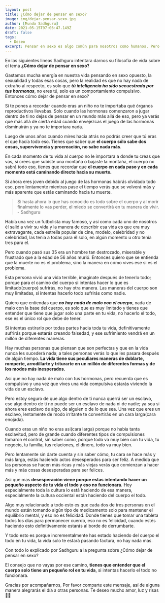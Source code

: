 ```yaml
---
layout: post
title: ¿Cómo dejar de pensar en sexo?
image: img/dejar-pensar-sexo.jpg
author: [Mundo Sadhguru]
date: 2021-05-15T07:03:47.149Z
draft: false
tags:
  - Deseo
excerpt: Pensar en sexo es algo común para nosotros como humanos. Pero ¿Cuándo o en qué momento se puede convertir en un problema?
---
```

En las siguientes lineas Sadhguru intentara darnos su filosofia de vida sobre el tema **¿Cómo dejar de pensar en sexo?**

Gastamos mucha energía en nuestra vida pensando en sexo opuesto, la sexualidad y todas esas cosas, pero la realidad es que no hay nada de extraño al respecto, es solo que ***tú inteligencia ha sido secuestrada por tus hormonas***, no eres tú, solo es un  comportamiento compulsivo. Entonces cómo dejar de pensar en sexo?

Si te pones a recordar cuando eras un niño no te importaba qué órganos reproductivos llevabas. Solo cuando las hormonas comenzaron a jugar dentro de ti no dejas de pensar en un mundo más allá de eso, pero ya verás que más allá de cierta edad cuando envejezcas el juego de las hormonas disminuirán y ya no te importara nada.

Luego de unos años cuando mires hacia atrás no podrás creer que tú eras el que hacía todo eso. Tienes que saber que **el cuerpo sólo sabe dos cosas, supervivencia y procreación, no sabe nada más.**

En cada momento de tu vida al cuerpo no le importara a donde tu creas que vas, si crees que subiste una montaña o bajaste la montaña, el cuerpo no sabrá todo eso, tienes que recordar que **el cuerpo en cada paso y en cada momento está caminando directo hacia su muerte.**

Si ahora eres joven debido al juego de las hormonas habrás olvidado todo eso, pero lentamente mientras pase el tiempo verás que se volverá más y más aparente que estás caminando hacia tu muerte.

>Si hasta ahora lo que has conocido es todo sobre el cuerpo y al morir finalmente lo vas perder, el miedo se convertirá en tu manera de vivir. - Sadhguru

Había una vez un futbolista muy famoso, y así como cada uno de nosotros él salió a vivir su vida y la manera de describir esa vida es que era muy extravagante, cada estrella popular de cine, modelo, celebridad y no celebridad, las tenia a todas para él solo, en algún momento u otro tenía tres para el.

Pero cuando pasó sus 35 era un hombre tan destrozado, miserable y frustrado que a la edad de 56 años murió. Entonces quiero que se entienda que la muerte no es el problema, sino la manera en cómo vives ese si es el problema.

Esta persona vivió una vida terrible, imagínate después de tenerlo todo; porque para el camino del cuerpo si intentas hacer lo que es limitado(cuerpo) sufrirás, no hay otra manera. Las maneras del cuerpo son muy limitadas, si intentas hacerlo todo sufrirás como nadie.

Quiero que entiendas que ***no hay nada de malo con el cuerpo***, nada de malo con la base del cuerpo, es solo que es muy limitado y tienes que entender que tiene que jugar solo una parte en tu vida, no hacerlo el todo, ese es el único rol que debe de tener.

Si intentas estirarlo por todas partes hacia toda tu vida, definitivamente sufrirás porque estarás creando falsedad, y ese sufrimiento vendrá en un millón de diferentes maneras.

Hay muchas personas que piensan que son perfectas y que en la vida nunca les sucederá nada; a tales personas verás lo que les pasara después de algún tiempo. **La vida tiene sus peculiares maneras de doblarte, romperte, arrodillarte y triturarte en un millón de diferentes formas y de los modos más inesperados.**

Así que no hay nada de malo con tus hormonas, pero recuerda que es compulsivo y una vez que vives una vida compulsiva estarás viviendo la vida de un esclavo.

Pero estoy seguro de que algo dentro de ti nunca querrá ser un esclavo, ese algo dentro de ti no puede ser un esclavo de nada ni de nadie; ya sea si ahora eres esclavo de algo, de alguien o de lo que sea. Una vez que eres un esclavo, lentamente de modo irritante te convertirás en un cara larga(cara enojada).

Cuando eras un niño no eras asi(cara larga) porque no habia tanta esclavitud, pero de grande cuando diferentes tipos de compulsiones tomaron el control, sin saber como, porque todo va muy bien con tu vida, tu negocio, tu familia, tus relaciones, el dinero, todo va muy bien.

Pero lentamente sin darte cuenta y sin saber cómo, tu cara se hace más y más larga, estás haciendo actos desesperados para ser feliz. A medida que las personas se hacen más ricas y más viejas verás que comienzan a hacer más y más cosas desesperadas para ser felices.

Asi que mas **desesperación viene porque estas intentando hacer un pequeño aspecto de tu vida el todo y eso no funcionara.** Hoy especialmente toda la cultura lo está haciendo de esa manera, especialmente la cultura occiental están haciendo del cuerpo el todo.

Algo muy relacionado a todo esto es que cada dos de tres personas en el mundo están tomando algún tipo de medicamento solo para mantener el equilibrio mental, y eso no es felicidad. Donde tienes que tomar una tableta todos los días para permanecer cuerdo, eso no es felicidad, cuando estés haciendo esto definitivamente estarás al borde de derrumbarte.

Y todo esto es porque incrementalmente has estado haciendo del cuerpo el todo en tu vida, la vida solo te estará pasando factura, no hay nada más.

Con todo lo explicado por Sadhguru a la pregunta sobre ¿Cómo dejar de pensar en sexo?

El consejo que no vayas por ese camino, **tienes que entender que el cuerpo solo tiene un pequeño rol en tu vida**, si intentas hacerlo el todo no funcionara.

Gracias por acompañarnos, Por favor comparte este mensaje, así de alguna manera alegrarás el día a otras personas. Te deseo mucho amor, luz y risas🙏🏻